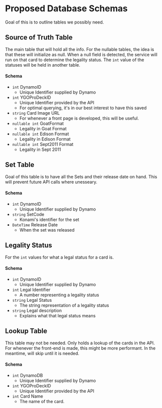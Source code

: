 # Proposed Database Schemas

Goal of this is to outline tables we possibly need.

## Source of Truth Table

The main table that will hold all the info. For the nullable tables, the idea is that these will initialize as null. When a null field is detected, the service will run on that card to determine the legality status. The `int` value of the statuses will be held in another table.

#### Schema

- `int` DynamoID
  - Unique Identifier supplied by Dynamo
- `int` YGOProDeckID
  - Unique Identifier provided by the API
  - For optimal querying, it's in our best interest to have this saved
- `string` Card Image URL
  - For whenever a front page is developed, this will be useful.
- `nullable int` GoatFormat
  - Legality in Goat Format
- `nullable int` Edison Format
  - Legality in Edison Format
- `nullable int` Sept2011 Format
  - Legality in Sept 2011



## Set Table

Goal of this table is to have all the Sets and their release date on hand. This will prevent future API calls where unesseary.

#### Schema

- `int` DynamoID
  - Unique Identifier supplied by Dynamo
- `string` SetCode
  - Konami's identifier for the set
- `DateTime` Release Date
  - When the set was released

## Legality Status

For the `int` values for what a legal status for a card is.

#### Schema

- `int` DynamoID
  - Unique Identifier supplied by Dynamo
- `int` Legal Identifier
  - A number representing a legality status
- `string` Legal Status
  - The string representation of a legality status
- `string` Legal description
  - Explains what that legal status means

## Lookup Table

This table may not be needed. Only holds a lookup of the cards in the API. For whenever the front-end is made, this might be more performant. In the meantime, will skip until it is needed.

#### Schema

- `int` DynamoDB
  - Unique Identifier supplied by Dynamo
- `int` YGOProDeckID
  - Unique Identifier provided by the API
- `int` Card Name
  - The name of the card.